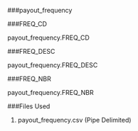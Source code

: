 ###payout_frequency


###FREQ_CD

payout_frequency.FREQ_CD

###FREQ_DESC

payout_frequency.FREQ_DESC

###FREQ_NBR

payout_frequency.FREQ_NBR



###Files Used
1. payout_frequency.csv (Pipe Delimited)
